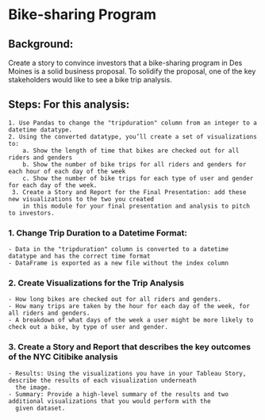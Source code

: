 # Bike-sharing Program

## Background:
   Create a story to convince investors that a bike-sharing program in Des Moines is a solid business proposal. 
   To solidify the proposal, one of the key stakeholders would like to see a bike trip analysis.

## Steps: For this analysis:
    1. Use Pandas to change the "tripduration" column from an integer to a datetime datatype. 
    2. Using the converted datatype, you’ll create a set of visualizations to:
        a. Show the length of time that bikes are checked out for all riders and genders
        b. Show the number of bike trips for all riders and genders for each hour of each day of the week
        c. Show the number of bike trips for each type of user and gender for each day of the week.
     3. Create a Story and Report for the Final Presentation: add these new visualizations to the two you created 
        in this module for your final presentation and analysis to pitch to investors.
        
### 1. Change Trip Duration to a Datetime Format:
    - Data in the "tripduration" column is converted to a datetime datatype and has the correct time format
    - DataFrame is exported as a new file without the index column

### 2. Create Visualizations for the Trip Analysis
    - How long bikes are checked out for all riders and genders.
    - How many trips are taken by the hour for each day of the week, for all riders and genders.
    - A breakdown of what days of the week a user might be more likely to check out a bike, by type of user and gender.

### 3. Create a Story and Report that describes the key outcomes of the NYC Citibike analysis
    - Results: Using the visualizations you have in your Tableau Story, describe the results of each visualization underneath 
      the image.
    - Summary: Provide a high-level summary of the results and two additional visualizations that you would perform with the 
      given dataset.




